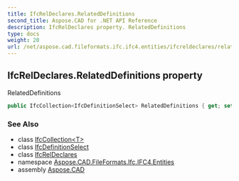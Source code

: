 ```yaml
---
title: IfcRelDeclares.RelatedDefinitions
second_title: Aspose.CAD for .NET API Reference
description: IfcRelDeclares property. RelatedDefinitions
type: docs
weight: 20
url: /net/aspose.cad.fileformats.ifc.ifc4.entities/ifcreldeclares/relateddefinitions/
---
```

## IfcRelDeclares.RelatedDefinitions property

RelatedDefinitions

```csharp
public IfcCollection<IfcDefinitionSelect> RelatedDefinitions { get; set; }
```

### See Also

* class [IfcCollection&lt;T&gt;](../../../aspose.cad.fileformats.ifc/ifccollection-1/)
* class [IfcDefinitionSelect](../../../aspose.cad.fileformats.ifc.ifc4.types/ifcdefinitionselect/)
* class [IfcRelDeclares](../)
* namespace [Aspose.CAD.FileFormats.Ifc.IFC4.Entities](../../ifcreldeclares/)
* assembly [Aspose.CAD](../../../)


